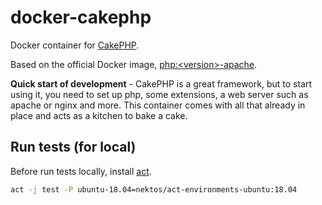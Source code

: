 # docker-cakephp

Docker container for [CakePHP](https://cakephp.org/).

Based on the official Docker image, [php:\<version>-apache](https://hub.docker.com/_/php).

**Quick start of development** - CakePHP is a great framework, but to start using it, you need to set up php, some extensions, a web server such as apache or nginx and more. This container comes with all that already in place and acts as a kitchen to bake a cake.

## Run tests (for local)

Before run tests locally, install [act](https://github.com/nektos/act).

```sh
act -j test -P ubuntu-18.04=nektos/act-environments-ubuntu:18.04
```
